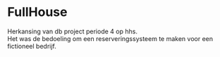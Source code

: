 # FullHouse
Herkansing van db project periode 4 op hhs.
<br/>
Het was de bedoeling om een reserveringssysteem te maken voor een fictioneel bedrijf.
<br/>
